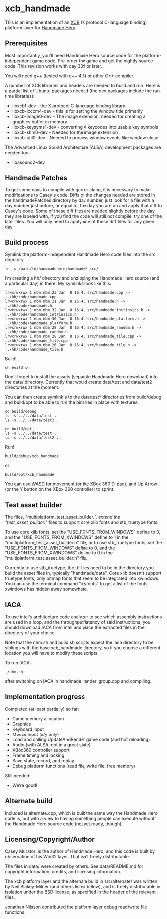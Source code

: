 xcb_handmade
============

This is an implementation of an [XCB](http://xcb.freedesktop.org/) (X protocol
C-language binding) platform layer for [Handmade Hero](http://handmadehero.org/).

Prerequisites
-------------

Most importantly, you’ll need Handmade Hero source code for the
platform-independent game code.  Pre-order the game and get the nightly source
code.  This revision works with day 339 or later.

You will need g++ (tested with g++ 4.6) or other C++ compiler.

A number of XCB libraries and headers are needed to build and run.  Here is a
partial list of Ubuntu packages needed (the dev packages include the run-time
libraries):

* libxcb1-dev - the X protocol C-language binding library
* libxcb-icccm4-dev - this is for setting the window title primarily
* libxcb-image0-dev - The image extension, needed for creating a graphics
  buffer in memory
* libxcb-keysyms1-dev - converting X keycodes into usable key symbols
* libxcb-shm0-dev - Needed for the image extension
* libxcb-util0-dev - Needed to process window events like window close.

The Advanced Linux Sound Architecture (ALSA) development packages are needed
too:

* libasound2-dev

Handmade Patches
----------------

To get some days to compile with gcc or clang, it is necessary to make
modifications to Casey's code. Diffs of the changes needed are stored in the
handmadePatches directory by day number, just look for a file with a day
number just before, or equal to, the day you are on and apply that diff to
Casey's code. Some of these diff files are needed slightly before the day
they are labeled with, if you find the code will still not compile, try one
of the later files. You will only need to apply one of these diff files for
any given day.

Build process
-------------

Symlink the platform-independent Handmade Hero code files into the src
directory.

    ln -s /path/to/handmadehero/handmade* src/

I’m creating a hh/ directory and unzipping the Handmade Hero source (and a
particular day) in there.  My symlinks look like this:


    lrwxrwxrwx 1 nbm nbm 23 Jan  8 16:41 src/handmade.cpp -> ../hh/code/handmade.cpp
    lrwxrwxrwx 1 nbm nbm 21 Jan  8 16:41 src/handmade.h -> ../hh/code/handmade.h
    lrwxrwxrwx 1 nbm nbm 32 Jan  8 16:41 src/handmade_intrinsics.h -> ../hh/code/handmade_intrinsics.h
    lrwxrwxrwx 1 nbm nbm 30 Jan  8 16:41 src/handmade_platform.h -> ../hh/code/handmade_platform.h
    lrwxrwxrwx 1 nbm nbm 28 Jan  8 16:41 src/handmade_random.h -> ../hh/code/handmade_random.h
    lrwxrwxrwx 1 nbm nbm 28 Jan  8 16:41 src/handmade_tile.cpp -> ../hh/code/handmade_tile.cpp
    lrwxrwxrwx 1 nbm nbm 26 Jan  8 16:41 src/handmade_tile.h -> ../hh/code/handmade_tile.h

Build!

    sh build.sh

Don’t forget to install the assets (separate Handmade Hero download) into the
data/ directory.  Currently that would create data/test and data/test2
directories at the moment.

You can then create symlink's to the data/test* directories from build/debug
and build/opt to be able to run the binaries in place with textures.

	cd build/debug
	ls -s ../../data/test .
	ls -s ../../data/test2 .

	cd build/opt
	ls -s ../../data/test .
	ls -s ../../data/test2 .

Run!

    build/debug/xcb_handmade

or

    build/opt/xcb_handmade


You can use WASD for movement (or the XBox 360 D-pad), and Up Arrow (or the Y
button on the XBox 360 controller) to sprint.

Test asset builder
------------------

The files, "multiplatform_test_asset_builder.*", extend the
"test_asset_builder.*" files to support core xlib fonts and stb_truetype
fonts.

To use core xlib fonts, set the "USE_FONTS_FROM_WINDOWS" define to 0, and
the "USE_FONTS_FROM_XWINDOWS" define to 1 in the
"multiplatform_test_asset_builder.h" file, or to use stb_truetype fonts,
set the "USE_FONTS_FROM_WINDOWS" define to 0, and the
"USE_FONTS_FROM_XWINDOWS" define to 0 in the
"multiplatform_test_asset_builder.h" file.

Currently to use stb_truetype, the ttf files need to be in the directory you
build the asset files in, typically "handmade/data". Core xlib doesn't
support truetype fonts, only bitmap fonts that seem to be integrated into
xwindows. You can use the terminal command "xlsfonts" to get a list of the
fonts xwindows has hidden away somewhere.


IACA
----

To use intel's architecture code analyzer to see which assembly instructions
are used in a loop, and the throughput/latency of said instructions, you should 
download IACA from intel and place the extracted files in the directory of 
your choice.

Note that the nhm.sh and build.sh scripts expect the iaca directory to be 
siblings with the base xcb_handmade directory, so if you choose a different 
location you will have to modify these scripts.

To run IACA:

    ./nhm.sh

after switching on IACA in handmade_render_group.cpp and compiling.


Implementation progress
-----------------------

Completed (at least partially) so far:

* Game memory allocation
* Graphics
* Keyboard input
* Mouse input (x/y only)
* Load and calling UpdateAndRender game code (and hot reloading)
* Audio (with ALSA, not in a great state)
* XBox360 controller support
* Frame timing and locking
* Save state, record, and replay.
* Debug platform functions (read file, write file, free memory)

Still needed:

* We’re good!

Alternate build
---------------

Included is alternate.cpp, which is built the same way the Handmade Hero code
is, but with a view to having something people can execute without the
Handmade Hero source code (not yet ready, though).

Licensing/Copyright/Author
--------------------------

Casey Muratori is the author of Handmade Hero, and this code is built by
observation of his Win32 layer.  That isn’t freely distributable.

The files in data/ were created by others.  See data/README.md for copyright
information, credits, and licensing information.

The xcb platform layer and the alternate build in src/alternate/ was written by
Neil Blakey-Milner (and others listed below), and is freely distributable in
isolation under the BSD license, as specified in the header of the relevant
files.

Jonathan Nilsson contributed the platform layer debug read/write file
functions.
